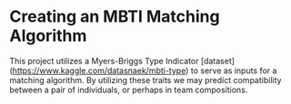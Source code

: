 # Creating an MBTI Matching Algorithm

This project utilizes a Myers-Briggs Type Indicator [dataset] (https://www.kaggle.com/datasnaek/mbti-type) to serve as inputs for a matching algorithm. By utilizing these traits we may predict compatibility between a pair of individuals, or perhaps in team compositions.

